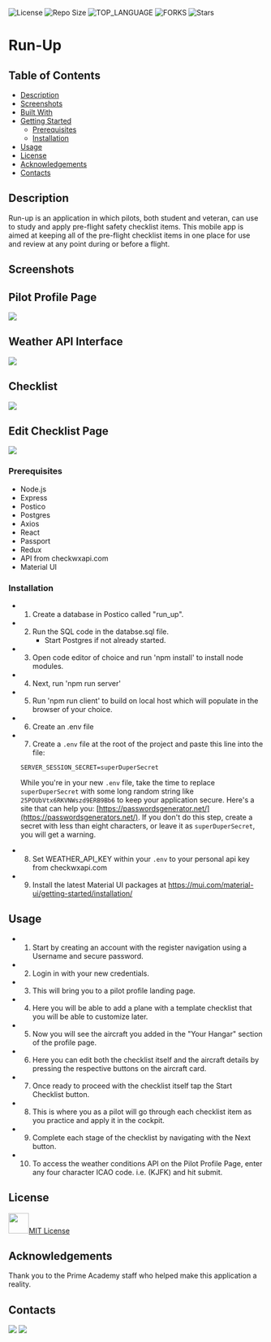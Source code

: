 ![License](https://img.shields.io/github/license/Jbaxend1/run-up-solo-project.svg?style=for-the-badge) ![Repo Size](https://img.shields.io/github/languages/code-size/Jbaxend1/run-up-solo-project.svg?style=for-the-badge) ![TOP_LANGUAGE](https://img.shields.io/github/languages/top/Jbaxend1/run-up-solo-project.svg?style=for-the-badge) ![FORKS](https://img.shields.io/github/forks/Jbaxend1/run-up-solo-project.svg?style=for-the-badge&social) ![Stars](https://img.shields.io/github/stars/Jbaxend1/run-up-solo-project.svg?style=for-the-badge)    
# Run-Up

## Table of Contents

- [Description](#description)
- [Screenshots](#screenshots)
- [Built With](#built-with)
- [Getting Started](#getting-started)
  - [Prerequisites](#prerequisites)
  - [Installation](#installation)
- [Usage](#usage)
- [License](#license)
- [Acknowledgements](#acknowledgements)
- [Contacts](#contacts)

## Description

Run-up is an application in which pilots, both student and veteran, can use to study and apply pre-flight safety checklist items. This mobile app is aimed at keeping all of the pre-flight checklist items in one place for use and review at any point during or before a flight.

## Screenshots

## Pilot Profile Page
<img src="public/Images/Screenshots/pilot_landing_page.png" />

## Weather API Interface
<img src="public/Images/Screenshots/weather_api.png" />

## Checklist
<img src="public/Images/Screenshots/checklist.png" />

## Edit Checklist Page
<img src="public/Images/Screenshots/edit_checklist.png" />


### Prerequisites

- Node.js
- Express
- Postico
- Postgres
- Axios
- React
- Passport
- Redux
- API from checkwxapi.com
- Material UI

### Installation

- 1. Create a database in Postico called "run_up".

- 2. Run the SQL code in the databse.sql file. 
      - Start Postgres if not already started.

- 3. Open code editor of choice and run 'npm install' to install node modules.

- 4. Next, run 'npm run server'

- 5. Run 'npm run client' to build on local host which will populate in the browser of your choice.

- 6. Create an .env file

- 7. Create a `.env` file at the root of the project and paste this line into the file:
  ```
  SERVER_SESSION_SECRET=superDuperSecret
  ```
  While you're in your new `.env` file, take the time to replace `superDuperSecret` with some long random string like `25POUbVtx6RKVNWszd9ERB9Bb6` to keep your application secure. Here's a site that can help you: [https://passwordsgenerator.net/](https://passwordsgenerators.net/). If you don't do this step, create a secret with less than eight characters, or leave it as `superDuperSecret`, you will get a warning.

- 8. Set WEATHER_API_KEY within your `.env` to your personal api key from checkwxapi.com

- 9. Install the latest Material UI packages at https://mui.com/material-ui/getting-started/installation/


## Usage

- 1. Start by creating an account with the register navigation using a Username and secure password. 

- 2. Login in with your new credentials.

- 3. This will bring you to a pilot profile landing page. 

- 4. Here you will be able to add a plane with a template checklist that you will be able to customize later.

- 5. Now you will see the aircraft you added in the "Your Hangar" section of the profile page. 

- 6. Here you can edit both the checklist itself and the aircraft details by pressing the respective buttons on the aircraft card.

- 7. Once ready to proceed with the checklist itself tap the Start Checklist button.

- 8. This is where you as a pilot will go through each checklist item as you practice and apply it in the cockpit.

- 9. Complete each stage of the checklist by navigating with the Next button. 

- 10. To access the weather conditions API on the Pilot Profile Page, enter any four character ICAO code. i.e. (KJFK) and hit submit. 


## License

<a href="https://choosealicense.com/licenses/mit/"><img src="https://raw.githubusercontent.com/johnturner4004/readme-generator/master/src/components/assets/images/mit.svg" height=40 />MIT License</a>

## Acknowledgements

Thank you to the Prime Academy staff who helped make this application a reality. 

## Contacts

<a href="https://www.linkedin.com/in/Jonathon-Baxendell"><img src="https://img.shields.io/badge/LinkedIn-0077B5?style=for-the-badge&logo=linkedin&logoColor=white" /></a>  <a href="mailto:j.bax626@live.com"><img src=https://raw.githubusercontent.com/johnturner4004/readme-generator/master/src/components/assets/images/email_me_button_icon_151852.svg /></a>